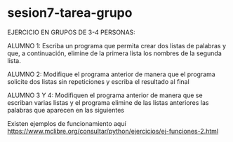 # sesion7-tarea-grupo

EJERCICIO EN GRUPOS DE 3-4 PERSONAS:

 ALUMNO 1: Escriba un programa que permita crear dos listas de palabras y que, a continuación, elimine de la primera lista los nombres de la segunda lista.
 
 ALUMNO 2: Modifique el programa anterior de manera que el programa solicite dos listas sin repeticiones y escriba el resultado al final
 
 ALUMNO 3 Y 4: Modifiquen el programa anterior de manera que se escriban varias listas y el programa elimine de las listas anteriores las palabras que aparecen en las siguientes
 
Existen ejemplos de funcionamiento aquí
https://www.mclibre.org/consultar/python/ejercicios/ej-funciones-2.html
